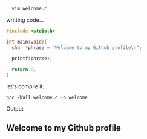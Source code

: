 
```
  vim welcome.c
```
writting code...
```c
#include <stdio.h>

int main(void){
  char *phrase = "Welcome to my Github profile\n";

  printf(phrase);

  return 0;
}

```
let's compile it...
```
gcc -Wall welcome.c -o welcome
```

Output

## Welcome to my Github profile
